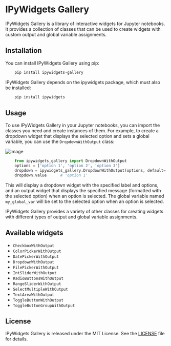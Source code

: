 # IPyWidgets Gallery

IPyWidgets Gallery is a library of interactive widgets for Jupyter notebooks.
It provides a collection of classes that can be used to create widgets with
custom output and global variable assignments.

## Installation

You can install IPyWidgets Gallery using pip:
    
```bash
    pip install ipywidgets-gallery
```

IPyWidgets Gallery depends on the ipywidgets package, which must also be
installed:
    
    
```bash
    pip install ipywidgets
```
    

## Usage

To use IPyWidgets Gallery in your Jupyter notebooks, you can import the classes
you need and create instances of them. For example, to create a dropdown
widget that displays the selected option and sets a global variable, you can
use the `DropdownWithOutput` class:

    
![image](https://user-images.githubusercontent.com/128432/230676626-ed9ea717-31aa-4135-ac11-29d0d7ace85a.png)
    
```python
    from ipywidgets_gallery import DropdownWithOutput
    options = ['option 1', 'option 2', 'option 3']
    dropdown = ipywidgets_gallery.DropdownWithOutput(options, default='option 1')
    dropdown.value      # 'option 1'
```

This will display a dropdown widget with the specified label and options, and
an output widget that displays the specified message (formatted with the
selected option) when an option is selected. The global variable named
`my_global_var` will be set to the selected option when an option is selected.

IPyWidgets Gallery provides a variety of other classes for creating widgets
with different types of output and global variable assignments. 



## Available widgets

* `CheckboxWithOutput`
* `ColorPickerWithOutput`
* `DatePickerWithOutput`
* `DropdownWithOutput`
* `FilePickerWithOutput`
* `IntSliderWithOutput`
* `RadioButtonsWithOutput`
* `RangeSliderWithOutput`
* `SelectMultipleWithOutput`
* `TextAreaWithOutput`
* `ToggleButtonWithOutput`
* `ToggleButtonGroupWithOutput`


## License

IPyWidgets Gallery is released under the MIT License. See the
[LICENSE](LICENSE) file for details.
